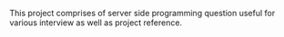This project comprises of server side programming question useful for various interview as well as project reference.
